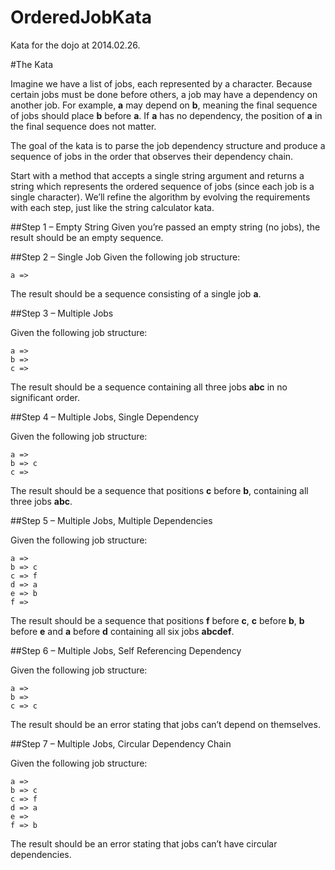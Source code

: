 OrderedJobKata
==============

Kata for the dojo at 2014.02.26.


#The Kata

Imagine we have a list of jobs, each represented by a character. Because certain jobs must be done before others, a job may have a dependency on another job. 
For example, **a** may depend on **b**, meaning the final sequence of jobs should place **b** before **a**. If **a** has no dependency, the position of **a** in the final sequence 
does not matter.

The goal of the kata is to parse the job dependency structure and produce a sequence of jobs in the order that observes their dependency chain.

Start with a method that accepts a single string argument and returns a string which represents the ordered sequence of jobs (since each job is a single character). We’ll refine the algorithm by evolving the requirements with each step, just like the string calculator kata.

##Step 1 – Empty String
Given you’re passed an empty string (no jobs), the result should be an empty sequence.


##Step 2 – Single Job
Given the following job structure:

```
a =>
```

The result should be a sequence consisting of a single job **a**.


##Step 3 – Multiple Jobs

Given the following job structure:

```
a =>
b =>
c =>
```

The result should be a sequence containing all three jobs **abc** in no significant order.


##Step 4 – Multiple Jobs, Single Dependency

Given the following job structure:

```
a =>
b => c
c =>
```

The result should be a sequence that positions **c** before **b**, containing all three jobs **abc**.


##Step 5 – Multiple Jobs, Multiple Dependencies

Given the following job structure:

```
a =>
b => c
c => f
d => a
e => b
f =>
```

The result should be a sequence that positions **f** before **c**, **c** before **b**, **b** before **e** and **a** before **d** containing all six jobs **abcdef**.


##Step 6 – Multiple Jobs, Self Referencing Dependency

Given the following job structure:

```
a =>
b =>
c => c
```

The result should be an error stating that jobs can’t depend on themselves.


##Step 7 – Multiple Jobs, Circular Dependency Chain

Given the following job structure:

```
a =>
b => c
c => f
d => a
e =>
f => b
```

The result should be an error stating that jobs can’t have circular dependencies.

